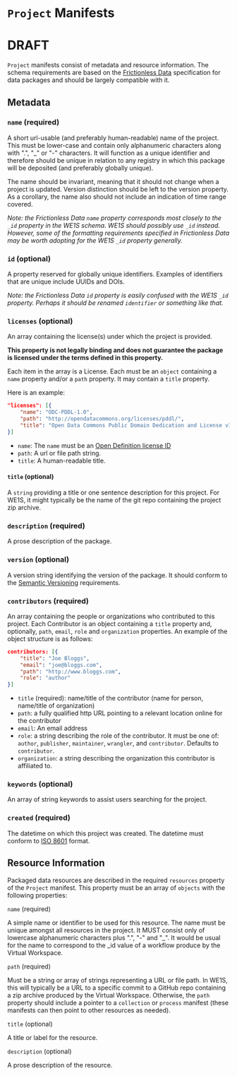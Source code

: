 # `Project` Manifests

# DRAFT

`Project` manifests consist of metadata and resource information. The schema requirements are based on the [Frictionless Data](http://frictionlessdata.io/) specification for data packages and should be largely compatible with it.

## Metadata

### `name` (required)

A short url-usable (and preferably human-readable) name of the project. This must be lower-case and contain only alphanumeric characters along with ".", "_" or "-" characters. It will function as a unique identifier and therefore should be unique in relation to any registry in which this package will be deposited (and preferably globally unique).

The name should be invariant, meaning that it should not change when a project is updated. Version distinction should be left to the version property. As a corollary, the name also should not include an indication of time range covered.

_Note: the Frictionless Data `name` property corresponds most closely to the `_id` property in the WE1S schema. WE1S should possibly use `_id` instead. However, some of the formatting requirements specified in Frictionless Data may be worth adopting for the WE1S `_id` property generally._

### `id` (optional)

A property reserved for globally unique identifiers. Examples of identifiers that are unique include UUIDs and DOIs.

_Note: the Frictionless Data `id` property is easily confused with the WE1S `_id` property. Perhaps it should be renamed `identifier` or something like that._


### `licenses` (optional)

An array containing the license(s) under which the project is provided.

**This property is not legally binding and does not guarantee the package is licensed under the terms defined in this property.**

Each item in the array is a License. Each must be an `object` containing a `name` property and/or a `path` property. It may contain a `title` property.

Here is an example:

```json
"licenses": [{
	"name": "ODC-PDDL-1.0",
	"path": "http://opendatacommons.org/licenses/pddl/",
	"title": "Open Data Commons Public Domain Dedication and License v1.0"
}]
```

* `name`: The `name` must be an [Open Definition license ID](http://licenses.opendefinition.org/)
* `path`: A url or file path string.
* `title`: A human-readable title.

#### `title` (optional)

A `string` providing a title or one sentence description for this project. For WE1S, it might typically be the name of the git repo containing the project zip archive.

### `description` (required)

A prose description of the package.

### `version` (optional)

A version string identifying the version of the package. It should conform to the [Semantic Versioning](http://semver.org) requirements.

### `contributors` (required)

An array containing the people or organizations who contributed to this project. Each Contributor is an object containing a `title` property and, optionally, `path`, `email`, `role` and `organization` properties. An example of the object structure is as follows:

```json
contributors: [{
	"title": "Joe Bloggs",
	"email": "joe@bloggs.com",
	"path": "http://www.bloggs.com",
	"role": "author"
}]
```

* `title` (required): name/title of the contributor (name for person, name/title of organization)
* `path`: a fully qualified http URL pointing to a relevant location online for the contributor
* `email`: An email address
* `role`: a string describing the role of the contributor. It must be one of: `author`, `publisher`, `maintainer`, `wrangler`, and `contributor`. Defaults to `contributor`.
* `organization`: a string describing the organization this contributor is affiliated to.

### `keywords` (optional)

An array of string keywords to assist users searching for the project.

### `created` (required)

The datetime on which this project was created. The datetime must conform to [ISO 8601](https://en.wikipedia.org/wiki/ISO_8601) format.

## Resource Information

Packaged data resources are described in the required `resources` property of the `Project` manifest. This property must be an array of `objects` with the following properties:

`name` (required)

A simple name or identifier to be used for this resource. The name must be unique amongst all resources in the project. It MUST consist only of lowercase alphanumeric characters plus ".", "-" and "_". It would be usual for the name to correspond to the _id value of a workflow produce by the Virtual Workspace.

`path` (required)

Must be a string or array of strings representing a URL or file path. In WE1S, this will typically be a URL to a specific commit to a GitHub repo containing a zip archive produced by the Virtual Workspace. Otherwise, the `path` property should include a pointer to a `collection` or `process` manifest (these manifests can then point to other resources as needed).

`title` (optional)

A title or label for the resource.

`description` (optional)

A prose description of the resource.